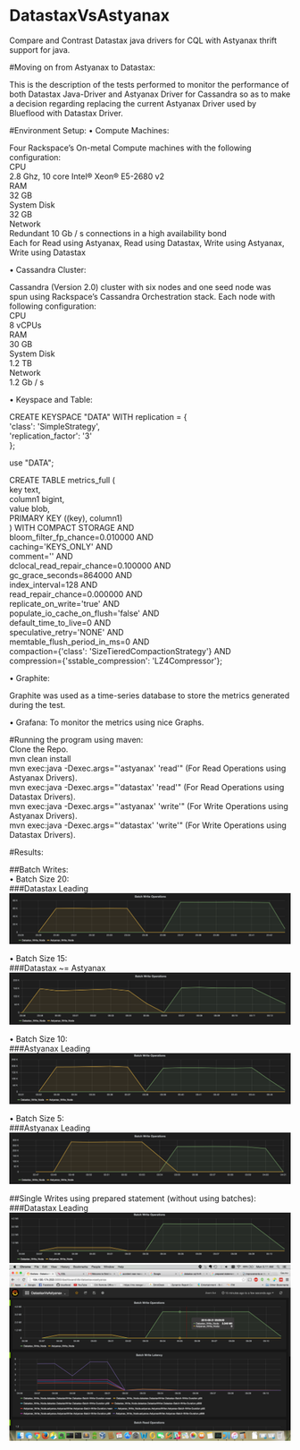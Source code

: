 # DatastaxVsAstyanax
Compare and Contrast Datastax java drivers for CQL with Astyanax thrift support for java. 

#Moving on from Astyanax to Datastax:

This is the description of the tests performed to monitor the performance of both Datastax Java-Driver and Astyanax Driver for Cassandra so as to make a decision regarding replacing the current Astyanax Driver used by Blueflood with Datastax Driver.

#Environment Setup:
•	Compute Machines:<br />

Four Rackspace’s On-metal Compute machines with the following configuration:<br />
CPU<br />
2.8 Ghz, 10 core Intel® Xeon® E5-2680 v2<br />
RAM<br />
32 GB<br />
System Disk<br />
32 GB<br />
Network<br />
Redundant 10 Gb / s connections in a high availability bond<br />
Each for Read using Astyanax, Read using Datastax, Write using Astyanax, Write using Datastax

•	Cassandra Cluster:

Cassandra (Version 2.0) cluster with six nodes and one seed node was spun using Rackspace’s Cassandra Orchestration stack.
Each node with following configuration:<br />
CPU<br />
8 vCPUs<br />
RAM<br />
30 GB<br />
System Disk<br />
1.2 TB<br />
Network<br />
1.2 Gb / s<br />

•	Keyspace and Table:</br>

CREATE KEYSPACE "DATA" WITH replication = {</br>
  'class': 'SimpleStrategy',</br>
  'replication_factor': '3'</br>
};

use "DATA";</br>

CREATE TABLE metrics_full (</br>
  key text,</br>
  column1 bigint,</br>
  value blob,</br>
  PRIMARY KEY ((key), column1)</br>
) WITH COMPACT STORAGE AND</br>
  bloom_filter_fp_chance=0.010000 AND</br>
  caching='KEYS_ONLY' AND</br>
  comment='' AND</br>
  dclocal_read_repair_chance=0.100000 AND</br>
  gc_grace_seconds=864000 AND</br>
  index_interval=128 AND</br>
  read_repair_chance=0.000000 AND</br>
  replicate_on_write='true' AND</br>
  populate_io_cache_on_flush='false' AND</br>
  default_time_to_live=0 AND</br>
  speculative_retry='NONE' AND</br>
  memtable_flush_period_in_ms=0 AND</br>
  compaction={'class': 'SizeTieredCompactionStrategy'} AND</br>
  compression={'sstable_compression': 'LZ4Compressor'};</br>

•	Graphite:</br>

Graphite was used as a time-series database to store the metrics generated during the test.</br>

•	Grafana: To monitor the metrics using nice Graphs.</br>

#Running the program using maven:</br>
Clone the Repo.</br>
mvn clean install<br />
mvn exec:java -Dexec.args="'astyanax' 'read'" (For Read Operations using Astyanax Drivers).<br />
mvn exec:java -Dexec.args="'datastax' 'read'" (For Read Operations using Datastax Drivers).<br />
mvn exec:java -Dexec.args="'astyanax' 'write'" (For Write Operations using Astyanax Drivers).<br />
mvn exec:java -Dexec.args="'datastax' 'write'" (For Write Operations using Datastax Drivers).<br />

#Results:</br>

##Batch Writes:</br>
•	Batch Size 20:</br>
###Datastax Leading
![alt tag](https://raw.githubusercontent.com/goru97/DatastaxVsAstyanax/master/ScreenShots/Writes/Batch_20.png)

•	Batch Size 15:</br>
###Datastax ~= Astyanax
![alt tag](https://raw.githubusercontent.com/goru97/DatastaxVsAstyanax/master/ScreenShots/Writes/Batch_15.png)

•	Batch Size 10:</br>
###Astyanax Leading
![alt tag](https://raw.githubusercontent.com/goru97/DatastaxVsAstyanax/master/ScreenShots/Writes/Batch_10.png)

•	Batch Size 5:</br>
###Astyanax Leading
![alt tag](https://raw.githubusercontent.com/goru97/DatastaxVsAstyanax/master/ScreenShots/Writes/Batch_5.png)

##Single Writes using prepared statement (without using batches):</br>
###Datastax Leading
![alt tag](https://raw.githubusercontent.com/goru97/DatastaxVsAstyanax/master/ScreenShots/Writes/Single.png)
![alt tag](https://raw.githubusercontent.com/goru97/DatastaxVsAstyanax/master/ScreenShots/Writes/Single_With_Latency.png)
